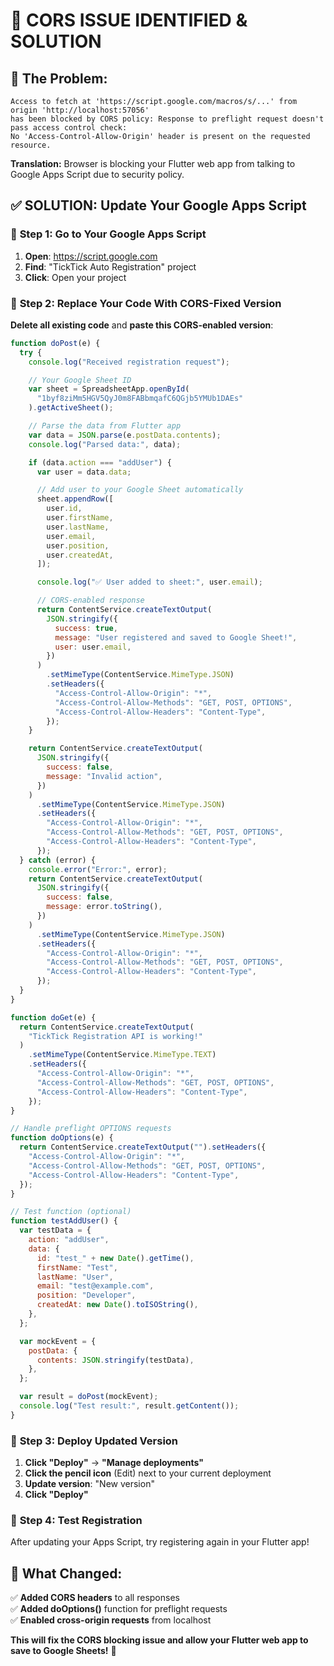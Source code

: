 # 🚨 CORS ISSUE IDENTIFIED & SOLUTION

## 🐛 **The Problem:**

```
Access to fetch at 'https://script.google.com/macros/s/...' from origin 'http://localhost:57056'
has been blocked by CORS policy: Response to preflight request doesn't pass access control check:
No 'Access-Control-Allow-Origin' header is present on the requested resource.
```

**Translation:** Browser is blocking your Flutter web app from talking to Google Apps Script due to security policy.

## ✅ **SOLUTION: Update Your Google Apps Script**

### 🔧 **Step 1: Go to Your Google Apps Script**

1. **Open**: https://script.google.com
2. **Find**: "TickTick Auto Registration" project
3. **Click**: Open your project

### 📝 **Step 2: Replace Your Code With CORS-Fixed Version**

**Delete all existing code** and **paste this CORS-enabled version**:

```javascript
function doPost(e) {
  try {
    console.log("Received registration request");

    // Your Google Sheet ID
    var sheet = SpreadsheetApp.openById(
      "1byf8ziMm5HGV5QyJ0m8FABbmqafC6QGjb5YMUb1DAEs"
    ).getActiveSheet();

    // Parse the data from Flutter app
    var data = JSON.parse(e.postData.contents);
    console.log("Parsed data:", data);

    if (data.action === "addUser") {
      var user = data.data;

      // Add user to your Google Sheet automatically
      sheet.appendRow([
        user.id,
        user.firstName,
        user.lastName,
        user.email,
        user.position,
        user.createdAt,
      ]);

      console.log("✅ User added to sheet:", user.email);

      // CORS-enabled response
      return ContentService.createTextOutput(
        JSON.stringify({
          success: true,
          message: "User registered and saved to Google Sheet!",
          user: user.email,
        })
      )
        .setMimeType(ContentService.MimeType.JSON)
        .setHeaders({
          "Access-Control-Allow-Origin": "*",
          "Access-Control-Allow-Methods": "GET, POST, OPTIONS",
          "Access-Control-Allow-Headers": "Content-Type",
        });
    }

    return ContentService.createTextOutput(
      JSON.stringify({
        success: false,
        message: "Invalid action",
      })
    )
      .setMimeType(ContentService.MimeType.JSON)
      .setHeaders({
        "Access-Control-Allow-Origin": "*",
        "Access-Control-Allow-Methods": "GET, POST, OPTIONS",
        "Access-Control-Allow-Headers": "Content-Type",
      });
  } catch (error) {
    console.error("Error:", error);
    return ContentService.createTextOutput(
      JSON.stringify({
        success: false,
        message: error.toString(),
      })
    )
      .setMimeType(ContentService.MimeType.JSON)
      .setHeaders({
        "Access-Control-Allow-Origin": "*",
        "Access-Control-Allow-Methods": "GET, POST, OPTIONS",
        "Access-Control-Allow-Headers": "Content-Type",
      });
  }
}

function doGet(e) {
  return ContentService.createTextOutput(
    "TickTick Registration API is working!"
  )
    .setMimeType(ContentService.MimeType.TEXT)
    .setHeaders({
      "Access-Control-Allow-Origin": "*",
      "Access-Control-Allow-Methods": "GET, POST, OPTIONS",
      "Access-Control-Allow-Headers": "Content-Type",
    });
}

// Handle preflight OPTIONS requests
function doOptions(e) {
  return ContentService.createTextOutput("").setHeaders({
    "Access-Control-Allow-Origin": "*",
    "Access-Control-Allow-Methods": "GET, POST, OPTIONS",
    "Access-Control-Allow-Headers": "Content-Type",
  });
}

// Test function (optional)
function testAddUser() {
  var testData = {
    action: "addUser",
    data: {
      id: "test_" + new Date().getTime(),
      firstName: "Test",
      lastName: "User",
      email: "test@example.com",
      position: "Developer",
      createdAt: new Date().toISOString(),
    },
  };

  var mockEvent = {
    postData: {
      contents: JSON.stringify(testData),
    },
  };

  var result = doPost(mockEvent);
  console.log("Test result:", result.getContent());
}
```

### 🚀 **Step 3: Deploy Updated Version**

1. **Click "Deploy"** → **"Manage deployments"**
2. **Click the pencil icon** (Edit) next to your current deployment
3. **Update version**: "New version"
4. **Click "Deploy"**

### 🧪 **Step 4: Test Registration**

After updating your Apps Script, try registering again in your Flutter app!

## 🎯 **What Changed:**

✅ **Added CORS headers** to all responses  
✅ **Added doOptions()** function for preflight requests  
✅ **Enabled cross-origin requests** from localhost

**This will fix the CORS blocking issue and allow your Flutter web app to save to Google Sheets!** 🎉
